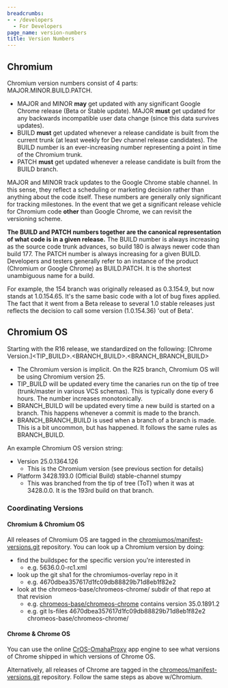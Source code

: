 ```yaml
---
breadcrumbs:
- - /developers
  - For Developers
page_name: version-numbers
title: Version Numbers
---
```


## Chromium

Chromium version numbers consist of 4 parts: MAJOR.MINOR.BUILD.PATCH.

*   MAJOR and MINOR **may** get updated with any significant Google
            Chrome release (Beta or Stable update). MAJOR **must** get updated
            for any backwards incompatible user data change (since this data
            survives updates).
*   BUILD **must** get updated whenever a release candidate is built
            from the current trunk (at least weekly for Dev channel release
            candidates). The BUILD number is an ever-increasing number
            representing a point in time of the Chromium trunk.
*   PATCH **must** get updated whenever a release candidate is built
            from the BUILD branch.

MAJOR and MINOR track updates to the Google Chrome stable channel. In this
sense, they reflect a scheduling or marketing decision rather than anything
about the code itself. These numbers are generally only significant for tracking
milestones. In the event that we get a significant release vehicle for Chromium
code **other** than Google Chrome, we can revisit the versioning scheme.

**The BUILD and PATCH numbers together are the canonical representation of what
code is in a given release.** The BUILD number is always increasing as the
source code trunk advances, so build 180 is always newer code than build 177.
The PATCH number is always increasing for a given BUILD. Developers and testers
generally refer to an instance of the product (Chromium or Google Chrome) as
BUILD.PATCH. It is the shortest unambiguous name for a build.

For example, the 154 branch was originally released as 0.3.154.9, but now stands
at 1.0.154.65. It's the same basic code with a lot of bug fixes applied. The
fact that it went from a Beta release to several 1.0 stable releases just
reflects the decision to call some version (1.0.154.36) 'out of Beta'.

## Chromium OS

Starting with the R16 release, we standardized on the following: \[Chrome
Version.\]&lt;TIP_BUILD&gt;.&lt;BRANCH_BUILD&gt;.&lt;BRANCH_BRANCH_BUILD&gt;

*   The Chromium version is implicit. On the R25 branch, Chromium OS
            will be using Chromium version 25.
*   TIP_BUILD will be updated every time the canaries run on the tip of
            tree (trunk/master in various VCS schemas). This is typically done
            every 6 hours. The number increases monotonically.
*   BRANCH_BUILD will be updated every time a new build is started on a
            branch. This happens whenever a commit is made to the branch.
*   BRANCH_BRANCH_BUILD is used when a branch of a branch is made. This
            is a bit uncommon, but has happened. It follows the same rules as
            BRANCH_BUILD.

An example Chromium OS version string:

*   Version 25.0.1364.126
    *   This is the Chromium version (see previous section for details)
*   Platform 3428.193.0 (Official Build) stable-channel stumpy
    *   This was branched from the tip of tree (ToT) when it was at
                3428.0.0. It is the 193rd build on that branch.

### Coordinating Versions

#### Chromium & Chromium OS

All releases of Chromium OS are tagged in the
[chromiumos/manifest-versions.git](https://chromium.googlesource.com/chromiumos/manifest-versions/+/HEAD/paladin/buildspecs/)
repository. You can look up a Chromium version by doing:

*   find the buildspec for the specific version you're interested in
    *   e.g. 5636.0.0-rc1.xml
*   look up the git sha1 for the chromiumos-overlay repo in it
    *   e.g. 4670dbea357617d1fc09db88829b71d8eb1f82e2
*   look at the chromeos-base/chromeos-chrome/ subdir of that repo at
            that revision
    *   e.g.
                [chromeos-base/chromeos-chrome](https://chromium.googlesource.com/chromiumos/overlays/chromiumos-overlay/+/4670dbea357617d1fc09db88829b71d8eb1f82e2/chromeos-base/chromeos-chrome/)
                contains version 35.0.1891.2
    *   e.g. git ls-files 4670dbea357617d1fc09db88829b71d8eb1f82e2
                chromeos-base/chromeos-chrome/

#### Chrome & Chrome OS

You can use the online [CrOS-OmahaProxy](http://cros-omahaproxy.appspot.com/)
app engine to see what versions of Chrome shipped in which versions of Chrome
OS.

Alternatively, all releases of Chrome are tagged in the
[chromeos/manifest-versions.git](https://chrome-internal.googlesource.com/chromeos/manifest-versions/+/HEAD/buildspecs/)
repository. Follow the same steps as above w/Chromium.
